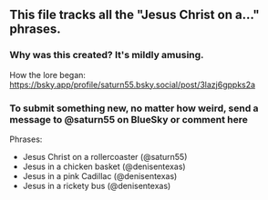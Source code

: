 ## This file tracks all the "Jesus Christ on a..." phrases. 

### Why was this created? It's mildly amusing.

How the lore began: https://bsky.app/profile/saturn55.bsky.social/post/3lazj6gppks2a

### To submit something new, no matter how weird, send a message to @saturn55 on BlueSky or comment here

Phrases:
- Jesus Christ on a rollercoaster	(@saturn55)
- Jesus in a chicken basket	(@denisentexas)
- Jesus in a pink Cadillac	(@denisentexas)
- Jesus in a rickety bus (@denisentexas)
